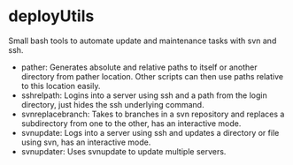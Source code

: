 # deployUtils
Small bash tools to automate update and maintenance tasks with svn and ssh.

* pather: Generates absolute and relative paths to itself or another directory from pather location. Other scripts can then use paths relative to this location easily.
* sshrelpath: Logins into a server using ssh and a path from the login directory, just hides the ssh underlying command.
* svnreplacebranch: Takes to branches in a svn repository and replaces a subdirectory from one to the other, has an interactive mode.
* svnupdate: Logs into a server using ssh and updates a directory or file using svn, has an interactive mode.
* svnupdater: Uses svnupdate to update multiple servers.
